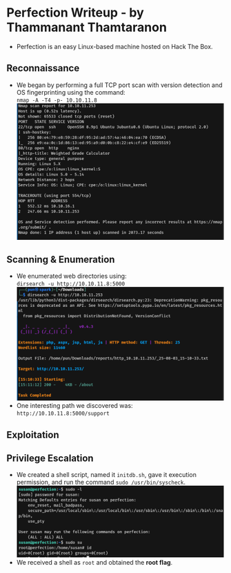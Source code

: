 # Perfection Writeup - by Thammanant Thamtaranon  
- Perfection is an easy Linux-based machine hosted on Hack The Box.

## Reconnaissance  
- We began by performing a full TCP port scan with version detection and OS fingerprinting using the command:  
  `nmap -A -T4 -p- 10.10.11.8`  
![Nmap_Scan](Nmap_Scan.png)

## Scanning & Enumeration  
- We enumerated web directories using:  
  `dirsearch -u http://10.10.11.8:5000`  
![Dirsearch_Scan](Dirsearch_Scan.png)  
- One interesting path we discovered was:  
  `http://10.10.11.8:5000/support`

## Exploitation  

## Privilege Escalation  
- We created a shell script, named it `initdb.sh`, gave it execution permission, and run the command `sudo /usr/bin/syscheck`.  
![Root](Root.png)  
- We received a shell as `root` and obtained the **root flag**.
